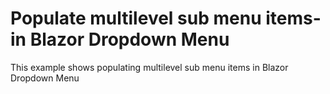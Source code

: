 # Populate multilevel sub menu items- in Blazor Dropdown Menu
This example shows populating multilevel sub menu items in Blazor Dropdown Menu

